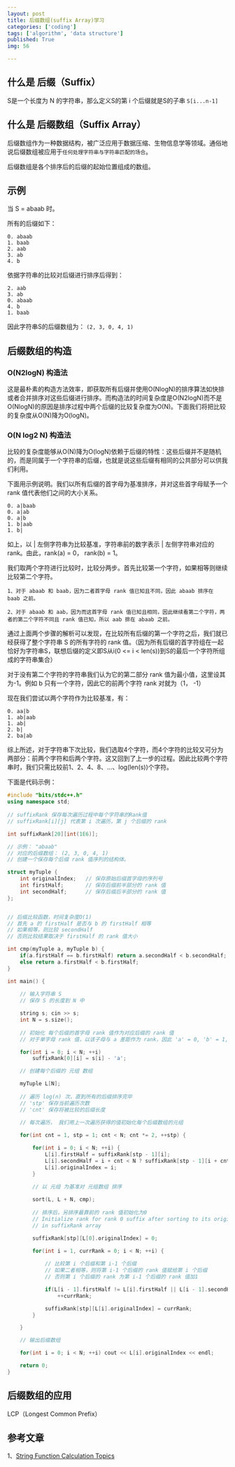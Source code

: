 ```yaml
---
layout: post
title: 后缀数组(suffix Array)学习
categories: ['coding']
tags: ['algorithm', 'data structure']
published: True
img: 56

---
```



## 什么是 后缀（Suffix）

S是一个长度为 N 的字符串，那么定义S的第 i 个后缀就是S的子串 `S[i...n-1]`

## 什么是 后缀数组（Suffix Array）

后缀数组作为一种数据结构，被广泛应用于数据压缩、生物信息学等领域。通俗地说后缀数组被应用于`任何处理字符串与字符串匹配的场合`。

后缀数组是各个排序后的后缀的起始位置组成的数组。

## 示例

当 S = abaab 时。

所有的后缀如下：

    0. abaab
    1. baab
    2. aab
    3. ab
    4. b

依据字符串的比较对后缀进行排序后得到：
    
    2. aab
    3. ab
    0. abaab
    4. b
    1. baab
    
因此字符串S的后缀数组为： `(2, 3, 0, 4, 1)`

## 后缀数组的构造

### O(N2logN)  构造法

这是最朴素的构造方法效率，即获取所有后缀并使用O(NlogN)的排序算法如快排或者合并排序对这些后缀进行排序。而构造法的时间复杂度是O(N2logN)而不是O(NlogN)的原因是排序过程中两个后缀的比较复杂度为O(N)。下面我们将把比较的复杂度从O(N)降为O(logN)。

### O(N log2 N) 构造法

比较的复杂度能够从O(N)降为O(logN)依赖于后缀的特性：这些后缀并不是随机的，而是同属于一个字符串的后缀，也就是说这些后缀有相同的公共部分可以供我们利用。

下面用示例说明。我们以所有后缀的首字母为基准排序，并对这些首字母赋予一个 rank 值代表他们之间的大小关系。

    0. a|baab
    0. a|ab
    0. a|b
    1. b|aab
    1. b|
    
如上，以 | 左侧字符串为比较基准，字符串前的数字表示 | 左侧字符串对应的 rank。由此，rank(a) = 0， rank(b) = 1。

我们取两个字符进行比较时，比较分两步。首先比较第一个字符，如果相等则继续比较第二个字符。

    1、对于 abaab 和 baab，因为二者首字母 rank 值已知且不同，因此 abaab 排序在 baab 之前。
    
    2、对于 abaab 和 aab，因为而这首字母 rank 值已知且相同，因此继续看第二个字符，两者的第二个字符不同且 rank 值已知，所以 aab 排在 abaab 之前。
    
通过上面两个步骤的解析可以发现，在比较所有后缀的第一个字符之后，我们就已经获得了整个字符串 S 的所有字符的 rank 值。（因为所有后缀的首字符组在一起恰好为字符串S，联想后缀的定义即S从i(0 <= i < len(s))到S的最后一个字符所组成的字符串集合）

对于没有第二个字符的字符串我们认为它的第二部分 rank 值为最小值，这里设其为-1。例如 b 只有一个字符，因此它的前两个字符 rank 对就为（1， -1）

现在我们尝试以两个字符作为比较基准，有：

    0. aa|b
    1. ab|aab
    1. ab|
    2. b|
    2. ba|ab

综上所述，对于字符串下次比较，我们选取4个字符，而4个字符的比较又可分为两部分：前两个字符和后两个字符。这又回到了上一步的过程。因此比较两个字符串时，我们只需比较前1、2、4、8、...、log(len(s))个字符。

下面是代码示例：

```CPP
#include "bits/stdc++.h"
using namespace std;
 
// suffixRank 保存每次遍历过程中每个字符串的Rank值 
// suffixRank[i][j] 代表第 i 次遍历，第 j 个后缀的 rank 

int suffixRank[20][int(1E6)];

// 示例： "abaab" 
// 对应的后缀数组： (2, 3, 0, 4, 1) 
// 创建一个保存每个后缀 rank 值序列的结构体。 

struct myTuple {  
    int originalIndex;   // 保存原始后缀首字母的序列号
    int firstHalf;       // 保存后缀前半部分的 rank 值
    int secondHalf;      // 保存后缀后半部分的 rank 值
};


// 后缀比较函数，时间复杂度O(1)
// 首先 a 的 firstHalf 是否与 b 的 firstHalf 相等
// 如果相等，则比较 secondHalf
// 否则比较结果取决于 firstHalf 的 rank 值大小

int cmp(myTuple a, myTuple b) {  
    if(a.firstHalf == b.firstHalf) return a.secondHalf < b.secondHalf;  
    else return a.firstHalf < b.firstHalf;  
}

int main() {
	
	// 输入字符串 S 
	// 保存 S 的长度到 N 中

    string s; cin >> s;
    int N = s.size();
	
	// 初始化 每个后缀的首字母 rank 值作为对应后缀的 rank 值 
	// 对于单字母 rank 值，以该子母与 a 差距作为 rank，因此 'a' = 0, 'b' = 1, 'c' = 2, ... ,'z' = 25

    for(int i = 0; i < N; ++i)
        suffixRank[0][i] = s[i] - 'a';

	// 创建每个后缀的 元组 数组

    myTuple L[N];
	
	// 遍历 log(n) 次，直到所有的后缀排序完毕
	// 'stp' 保存当前遍历次数
	// 'cnt' 保存将被比较的后缀长度 

	// 每次遍历， 我们用上一次遍历获得的值初始化每个后缀数组的元组
	
    for(int cnt = 1, stp = 1; cnt < N; cnt *= 2, ++stp) {

        for(int i = 0; i < N; ++i) {
            L[i].firstHalf = suffixRank[stp - 1][i];
            L[i].secondHalf = i + cnt < N ? suffixRank[stp - 1][i + cnt] : -1;
            L[i].originalIndex = i;
        }
		
		// 以 元组 为基准对 元组数组 排序

        sort(L, L + N, cmp);
		
		// 排序后，另排序最靠前的 rank 值初始化为0 
        // Initialize rank for rank 0 suffix after sorting to its original index
        // in suffixRank array

        suffixRank[stp][L[0].originalIndex] = 0;

        for(int i = 1, currRank = 0; i < N; ++i) {
			
			// 比较第 i 个后缀和第 i-1 个后缀
			// 如果二者相等，则将第 i-1 个后缀的 rank 值赋给第 i 个后缀
			// 否则第 i 个后缀的 rank 为第 i-1 个后缀的 rank 值加1 

            if(L[i - 1].firstHalf != L[i].firstHalf || L[i - 1].secondHalf != L[i].secondHalf)
                ++currRank;

            suffixRank[stp][L[i].originalIndex] = currRank;
        }

    }

    // 输出后缀数组 

    for(int i = 0; i < N; ++i) cout << L[i].originalIndex << endl;

    return 0;
} 
```

## 后缀数组的应用

LCP（Longest Common Prefix）

## 参考文章

1、[String Function Calculation Topics](https://www.hackerrank.com/challenges/string-function-calculation/topics/two-pointer-technique)
